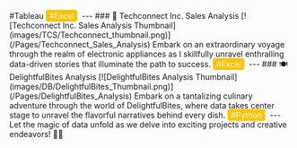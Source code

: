 <!-- Google tag (gtag.js) -->
<script async src="https://www.googletagmanager.com/gtag/js?id=G-H8BFJ6XEH0"></script>
<script>
  window.dataLayer = window.dataLayer || [];
  function gtag(){dataLayer.push(arguments);}
  gtag('js', new Date());

  gtag('config', 'G-H8BFJ6XEH0');
</script>

<style>
  .hashtag {
    background-color: #FFC300;
    color: #fff;
    padding: 2px 6px;
    border-radius: 4px;
    font-size: 14px;
    margin-right: 4px;
  }
</style

## 🌟 Welcome to My Portfolio 🌟

---

### 🎮 Kreative Global Services Analysis 

[![Kreative Global Services Thumbnail](images/CGS/Thumbnail1.png)](/Pages/KGS_analysis)

Explore the dynamic world of gaming services and embark on an exhilarating journey to uncover captivating insights through the art of data analysis.

<span class="hashtag">#Tableau</span> <span class="hashtag">#Excel</span>
---

### 💼 Techconnect Inc. Sales Analysis

[![Techconnect Inc. Sales Analysis Thumbnail](images/TCS/Techconnect_thumbnail.png)](/Pages/Techconnect_Sales_Analysis)

Embark on an extraordinary voyage through the realm of electronic appliances as I skillfully unravel enthralling data-driven stories that illuminate the path to success.

<span class="hashtag">#Excel</span>
---

### 🍽️ DelightfulBites Analysis

[![DelightfulBites Analysis Thumbnail](images/DB/DelightfulBites_Thumbnail.png)](/Pages/DelightfulBites_Analysis)

Embark on a tantalizing culinary adventure through the world of DelightfulBites, where data takes center stage to unravel the flavorful narratives behind every dish.

<span class="hashtag">#Python</span>
---

Let the magic of data unfold as we delve into exciting projects and creative endeavors! 🚀🌌
